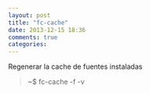 ```yaml
---
layout: post
title: "fc-cache"
date: 2013-12-15 18:36
comments: true
categories: 
---
```

Regenerar la cache de fuentes instaladas

>~$ fc-cache -f -v


